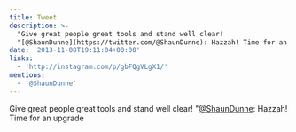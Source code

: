 ```yaml
---
title: Tweet
description: >-
  "Give great people great tools and stand well clear!
  "[@ShaunDunne](https://twitter.com/@ShaunDunne): Hazzah! Time for an upgrade "
date: '2013-11-08T19:11:04+00:00'
links:
  - 'http://instagram.com/p/gbFQgVLgX1/'
mentions:
  - '@ShaunDunne'
---
```

Give great people great tools and stand well clear! "[@ShaunDunne](https://twitter.com/@ShaunDunne): Hazzah! Time for an upgrade 
